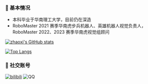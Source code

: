### 🔭 基本情况

-  本科毕业于华南理工大学，目前仍在深造
- RoboMaster 2021 赛季华南虎步兵机器人、英雄机器人视觉负责人，RoboMaster 2022、2023 赛季华南虎视觉组顾问

[![zhaoxi's GitHub stats](https://github-readme-stats.vercel.app/api?username=zhaoxi-scut&theme=github_dark&show_icons=true&count_private=true)](https://github.com/anuraghazra/github-readme-stats)

[![Top Langs](https://github-readme-stats.vercel.app/api/top-langs/?username=zhaoxi-scut&theme=github_dark&layout=compact)](https://github.com/anuraghazra/github-readme-stats)

### 💬 社交账号

[![bilibili](https://img.shields.io/badge/Bilibili-Cccolt-blue?logo=bilibili)](https://space.bilibili.com/497806944)
![QQ](https://img.shields.io/badge/QQ-535394140-red?logo=tencentqq)
